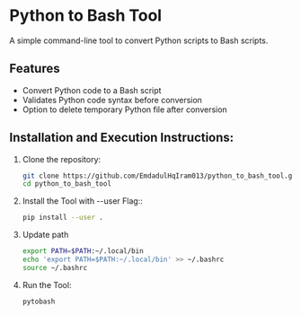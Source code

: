 # Python to Bash Tool

A simple command-line tool to convert Python scripts to Bash scripts.

## Features

- Convert Python code to a Bash script
- Validates Python code syntax before conversion
- Option to delete temporary Python file after conversion

## Installation and Execution Instructions:

1. Clone the repository:

   ```bash
   git clone https://github.com/EmdadulHqIram013/python_to_bash_tool.git
   cd python_to_bash_tool

2. Install the Tool with --user Flag::
   ```bash
   pip install --user .
3. Update path
   ```bash
   export PATH=$PATH:~/.local/bin
   echo 'export PATH=$PATH:~/.local/bin' >> ~/.bashrc
   source ~/.bashrc
5. Run the Tool:
   ```bash
   pytobash
